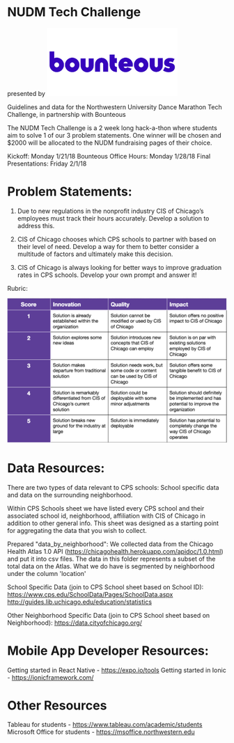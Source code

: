 # NUDM Tech Challenge
presented by
<img src="resources/bounteous.png" alt="drawing" width="300"/>

Guidelines and data for the Northwestern University Dance Marathon Tech Challenge, in partnership with Bounteous

The NUDM Tech Challenge is a 2 week long hack-a-thon where students aim to solve 1 of our 3 problem statements. One winner will be chosen and $2000 will be allocated to the NUDM fundraising pages of their choice.

Kickoff: Monday 1/21/18
Bounteous Office Hours: Monday 1/28/18
Final Presentations: Friday 2/1/18

# Problem Statements:

1. Due to new regulations in the nonprofit industry CIS of Chicago’s employees must track their hours accurately. Develop a solution to address this.

2. CIS of Chicago chooses which CPS schools to partner with based on their level of need. Develop a way for them to better consider a multitude of factors and ultimately make this decision.

3. CIS of Chicago is always looking for better ways to improve graduation rates in CPS schools. Develop your own prompt and answer it!

Rubric:

![](resources/rubric.png)

# Data Resources:

There are two types of data relevant to CPS schools: School specific data and data on the surrounding neighborhood.

Within CPS Schools sheet we have listed every CPS school and their associated school id, neighborhood, affiliation with CIS of Chicago in addition to other general info. This sheet was designed as a starting point
for aggregating the data that you wish to collect.

Prepared "data_by_neighborhood":
We collected data from the Chicago Health Atlas 1.0 API (https://chicagohealth.herokuapp.com/apidoc/1.0.html) and put it into csv files. The data in this folder represents a subset of the total data on the Atlas. What we do have is segmented by neighborhood under the column 'location'

School Specific Data (join to CPS School sheet based on School ID):
https://www.cps.edu/SchoolData/Pages/SchoolData.aspx
http://guides.lib.uchicago.edu/education/statistics

Other Neighborhood Specific Data (join to CPS School sheet based on Neighborhood):
https://data.cityofchicago.org/

# Mobile App Developer Resources:

Getting started in React Native - https://expo.io/tools
Getting started in Ionic - https://ionicframework.com/

# Other Resources

Tableau for students - https://www.tableau.com/academic/students
Microsoft Office for students - https://msoffice.northwestern.edu

